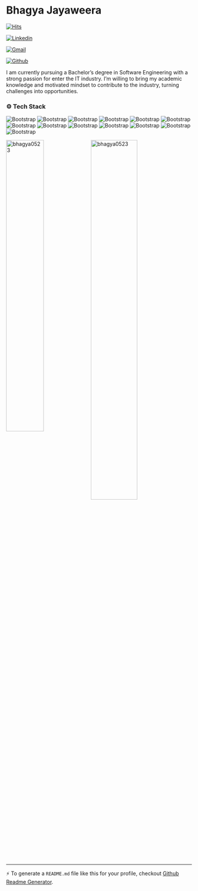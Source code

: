 # Bhagya Jayaweera

[![Hits](https://hits.seeyoufarm.com/api/count/incr/badge.svg?url=https%3A%2F%2Fgithub.com%2Fbhagya0523%2Fbhagya0523&count_bg=%2379C83D&title_bg=%23555555&icon=&icon_color=%23E7E7E7&title=Profile+Views&edge_flat=false)](https://hits.seeyoufarm.com)

[![Linkedin](https://img.shields.io/badge/-LinkedIn-blue?style=flat&logo=Linkedin&logoColor=white)](https://www.linkedin.com/in/https://www.linkedin.com/in/bhagya-jayaweera-2b4920288//)

[![Gmail](https://img.shields.io/badge/-Gmail-c14438?style=flat&logo=Gmail&logoColor=white)](mailto:dbjayaweera0523@gmail.com)

[![Github](https://img.shields.io/github/followers/bhagya0523?label=Follow&style=social)](https://github.com/bhagya0523)

I am currently pursuing a Bachelor’s degree in Software Engineering with a strong passion for
enter the IT industry. I’m willing to bring my academic knowledge and motivated mindset to
 contribute to the industry, turning challenges into opportunities.





### ⚙️ Tech Stack

![Bootstrap](https://img.shields.io/badge/-Python-05122A?style=flat-square&logo=Python&color=414040) ![Bootstrap](https://img.shields.io/badge/-TensorFlow-05122A?style=flat-square&logo=TensorFlow&color=414040) ![Bootstrap](https://img.shields.io/badge/-Scikit%20Learn-05122A?style=flat-square&logo=Scikit-Learn&color=414040) ![Bootstrap](https://img.shields.io/badge/-NLP-05122A?style=flat-square&logo=NLP&color=414040) ![Bootstrap](https://img.shields.io/badge/-MongoDB-05122A?style=flat-square&logo=MongoDB&color=414040) ![Bootstrap](https://img.shields.io/badge/-MySQL-05122A?style=flat-square&logo=MySQL&color=414040) ![Bootstrap](https://img.shields.io/badge/-Pandas-05122A?style=flat-square&logo=Pandas&color=414040) ![Bootstrap](https://img.shields.io/badge/-Numpy-05122A?style=flat-square&logo=Numpy&color=414040) ![Bootstrap](https://img.shields.io/badge/-Matplotlib-05122A?style=flat-square&logo=Matplotlib&color=414040) ![Bootstrap](https://img.shields.io/badge/-Visual%20Studio%20Code-05122A?style=flat-square&logo=Visual-Studio-Code&color=414040) ![Bootstrap](https://img.shields.io/badge/-Power%20BI-05122A?style=flat-square&logo=Power-BI&color=414040) ![Bootstrap](https://img.shields.io/badge/-Figma-05122A?style=flat-square&logo=Figma&color=414040) ![Bootstrap](https://img.shields.io/badge/-JIra-05122A?style=flat-square&logo=JIra&color=414040)

<div>
  <img width="45%" align="left" src="https://github-readme-stats.vercel.app/api/top-langs?username=bhagya0523&show_icons=true&locale=en&layout=compact" alt="bhagya0523" />
  <img width="50%"  src="https://github-readme-streak-stats.herokuapp.com/?user=bhagya0523&" alt="bhagya0523" />
</div>


---
:zap: To generate a `README.md` file like this for your profile, checkout [Github Readme Generator](https://hejazizo-github-profile-readme-srcstreamlit-app-i6skm7.streamlit.app/).
